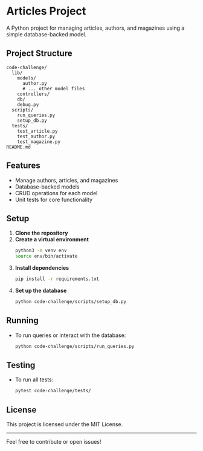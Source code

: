 # Articles Project

A Python project for managing articles, authors, and magazines using a simple database-backed model.

## Project Structure

```
code-challenge/
  lib/
    models/
      author.py
      # ... other model files
    controllers/
    db/
    debug.py
  scripts/
    run_queries.py
    setup_db.py
  tests/
    test_article.py
    test_author.py
    test_magazine.py
README.md
```

## Features

- Manage authors, articles, and magazines
- Database-backed models
- CRUD operations for each model
- Unit tests for core functionality

## Setup

1. **Clone the repository**
2. **Create a virtual environment**
   ```sh
   python3 -m venv env
   source env/bin/activate
   ```
3. **Install dependencies**
   ```sh
   pip install -r requirements.txt
   ```
4. **Set up the database**
   ```sh
   python code-challenge/scripts/setup_db.py
   ```

## Running

- To run queries or interact with the database:
  ```sh
  python code-challenge/scripts/run_queries.py
  ```

## Testing

- To run all tests:
  ```sh
  pytest code-challenge/tests/
  ```

## License

This project is licensed under the MIT License.

---

Feel free to contribute or open issues!